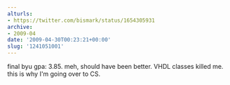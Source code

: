 ```yaml
---
alturls:
- https://twitter.com/bismark/status/1654305931
archive:
- 2009-04
date: '2009-04-30T00:23:21+00:00'
slug: '1241051001'
---
```


final byu gpa: 3.85. meh, should have been better. VHDL classes killed me. this is why I'm going over to CS.

